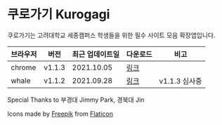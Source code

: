 # 쿠로가기 Kurogagi

쿠로가기는 고려대학교 세종캠퍼스 학생들을 위한 필수 사이트 모음 확장앱입니다.

| 브라우저 | 버전 | 최근 업데이트일    |  다운로드  | 비고 |
| ------- | ---- | ------------------ | ---- | ---- |
| chrome  | v1.1.3 | 2021.10.05 | [링크](https://chrome.google.com/webstore/detail/%EC%BF%A0%EB%A1%9C%EA%B0%80%EA%B8%B0-kurogagi/dgiidejegngpoiajlkajidecnlaklljb?hl=ko&authuser=0)| |
| whale   | v1.1.2 | 2021.09.28 |  [링크](https://store.whale.naver.com/detail/gfaboonopainllkgphjcaiddlonphkgh?hl=null) | v1.1.3 심사중 |

Special Thanks to 부경대 Jimmy Park, 경북대 Jin

Icons made by [Freepik](https://www.freepik.com) from [Flaticon](https://www.flaticon.com)
